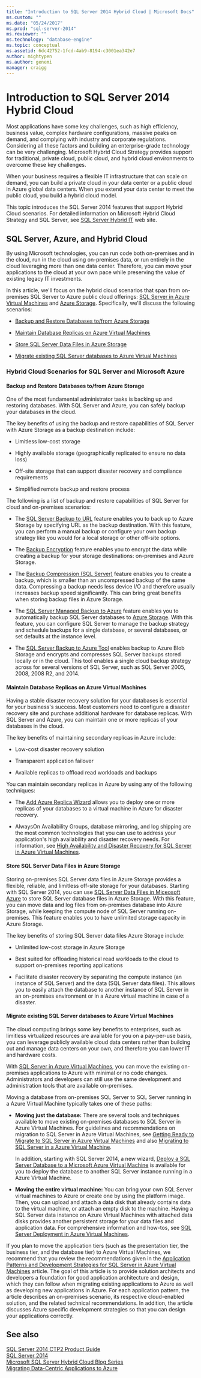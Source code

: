 ```yaml
---
title: "Introduction to SQL Server 2014 Hybrid Cloud | Microsoft Docs"
ms.custom: ""
ms.date: "05/24/2017"
ms.prod: "sql-server-2014"
ms.reviewer: ""
ms.technology: "database-engine"
ms.topic: conceptual
ms.assetid: 6dc42752-1fcd-4ab9-8194-c3001ea342e7
author: mightypen
ms.author: genemi
manager: craigg
---
```

# Introduction to SQL Server 2014 Hybrid Cloud
 Most applications have some key challenges, such as high efficiency, business value, complex hardware configurations, massive peaks on demand, and complying with industry and corporate regulations. Considering all these factors and building an enterprise-grade technology can be very challenging. Microsoft Hybrid Cloud Strategy provides support for traditional, private cloud, public cloud, and hybrid cloud environments to overcome these key challenges. 
 
 When your business requires a flexible IT infrastructure that can scale on demand, you can build a private cloud in your data center or a public cloud in Azure global data centers. When you extend your data center to meet the public cloud, you build a hybrid cloud model. 
 
 This topic introduces the SQL Server 2014 features that support Hybrid Cloud scenarios. For detailed information on Microsoft Hybrid Cloud Strategy and SQL Server, see [SQL Server Hybrid IT](https://www.microsoft.com/sqlserver/solutions-technologies/hybrid-It.aspx) web site. 
 
## SQL Server, Azure, and Hybrid Cloud 
 By using Microsoft technologies, you can run code both on-premises and in the cloud, run in the cloud using on-premises data, or run entirely in the cloud leveraging more than one data center. Therefore, you can move your applications to the cloud at your own pace while preserving the value of existing legacy IT investments. 
 
 In this article, we'll focus on the hybrid cloud scenarios that span from on-premises SQL Server to Azure public cloud offerings: [SQL Server in Azure Virtual Machines](https://msdn.microsoft.com/library/azure/jj823132.aspx) and [Azure Storage](http://www.azure.com/documentation/services/storage/). Specifically, we'll discuss the following scenarios: 
 
-  [Backup and Restore Databases to/from Azure Storage](../../2014/getting-started/introduction-to-sql-server-2014-hybrid-cloud.md#backup) 
 
-  [Maintain Database Replicas on Azure Virtual Machines](../../2014/getting-started/introduction-to-sql-server-2014-hybrid-cloud.md#replica) 
 
-  [Store SQL Server Data Files in Azure Storage](../../2014/getting-started/introduction-to-sql-server-2014-hybrid-cloud.md#store) 
 
-  [Migrate existing SQL Server databases to Azure Virtual Machines](../../2014/getting-started/introduction-to-sql-server-2014-hybrid-cloud.md#migrate) 
 
### Hybrid Cloud Scenarios for SQL Server and Microsoft Azure 
 
#### <a name="backup"></a> Backup and Restore Databases to/from Azure Storage 
 One of the most fundamental administrator tasks is backing up and restoring databases. With SQL Server and Azure, you can safely backup your databases in the cloud. 
 
 The key benefits of using the backup and restore capabilities of SQL Server with Azure Storage as a backup destination include: 
 
-  Limitless low-cost storage 
 
-  Highly available storage (geographically replicated to ensure no data loss) 
 
-  Off-site storage that can support disaster recovery and compliance requirements 
 
-  Simplified remote backup and restore process 
 
 The following is a list of backup and restore capabilities of SQL Server for cloud and on-premises scenarios: 
 
-  The [SQL Server Backup to URL](../relational-databases/backup-restore/sql-server-backup-to-url.md) feature enables you to back up to Azure Storage by specifying URL as the backup destination. With this feature, you can perform a manual backup or configure your own backup strategy like you would for a local storage or other off-site options. 
 
-  The [Backup Encryption](../relational-databases/backup-restore/backup-encryption.md) feature enables you to encrypt the data while creating a backup for your storage destinations: on-premises and Azure Storage. 
 
-  The [Backup Compression (SQL Server)](../relational-databases/backup-restore/backup-compression-sql-server.md) feature enables you to create a backup, which is smaller than an uncompressed backup of the same data. Compressing a backup needs less device I/O and therefore usually increases backup speed significantly. This can bring great benefits when storing backup files in Azure Storage. 
 
-  The [SQL Server Managed Backup to Azure](https://msdn.microsoft.com/library/dn606152(v=sql.120).aspx) feature enables you to automatically backup SQL Server databases to [Azure Storage](http://www.azure.com/documentation/services/storage/). With this feature, you can configure SQL Server to manage the backup strategy and schedule backups for a single database, or several databases, or set defaults at the instance level. 
 
-  The [SQL Server Backup to Azure Tool](https://www.microsoft.com/download/details.aspx?id=40740) enables backup to Azure Blob Storage and encrypts and compresses SQL Server backups stored locally or in the cloud. This tool enables a single cloud backup strategy across for several versions of SQL Server, such as SQL Server 2005, 2008, 2008 R2, and 2014. 
 
#### <a name="replica"></a> Maintain Database Replicas on Azure Virtual Machines 
 Having a stable disaster recovery solution for your databases is essential for your business's success. Most customers need to configure a disaster recovery site and purchase additional hardware for database replicas. With SQL Server and Azure, you can maintain one or more replicas of your databases in the cloud. 
 
 The key benefits of maintaining secondary replicas in Azure include: 
 
-  Low-cost disaster recovery solution 
 
-  Transparent application failover 
 
-  Available replicas to offload read workloads and backups 
 
 You can maintain secondary replicas in Azure by using any of the following techniques: 
 
-  The [Add Azure Replica Wizard](https://msdn.microsoft.com/library/dn463980\(v=sql.120\).aspx) allows you to deploy one or more replicas of your databases to a virtual machine in Azure for disaster recovery. 
 
-  AlwaysOn Availability Groups, database mirroring, and log shipping are the most common technologies that you can use to address your application's high availability and disaster recovery needs. For information, see [High Availability and Disaster Recovery for SQL Server in Azure Virtual Machines](https://msdn.microsoft.com/library/azure/jj870962.aspx). 
 
#### <a name="store"></a> Store SQL Server Data Files in Azure Storage 
 Storing on-premises SQL Server data files in Azure Storage provides a flexible, reliable, and limitless off-site storage for your databases. Starting with SQL Server 2014, you can use [SQL Server Data Files in Miceosoft Azure](https://docs.microsoft.com/sql/relational-databases/databases/sql-server-data-files-in-microsoft-azure) to store SQL Server database files in Azure Storage. With this feature, you can move data and log files from on-premises database into Azure Storage, while keeping the compute node of SQL Server running on-premises. This feature enables you to have unlimited storage capacity in Azure Storage. 
 
 The key benefits of storing SQL Server data files Azure Storage include: 
 
-  Unlimited low-cost storage in Azure Storage 
 
-  Best suited for offloading historical read workloads to the cloud to support on-premises reporting applications 
 
-  Facilitate disaster recovery by separating the compute instance (an instance of SQL Server) and the data (SQL Server data files). This allows you to easily attach the database to another instance of SQL Server in an on-premises environment or in a Azure virtual machine in case of a disaster. 
 
#### <a name="migrate"></a> Migrate existing SQL Server databases to Azure Virtual Machines 
 The cloud computing brings some key benefits to enterprises, such as limitless virtualized resources are available for you on a pay-per-use basis, you can leverage publicly available cloud data centers rather than building out and manage data centers on your own, and therefore you can lower IT and hardware costs. 
 
 With [SQL Server in Azure Virtual Machines](https://msdn.microsoft.com/library/azure/jj823132.aspx), you can move the existing on-premises applications to Azure with minimal or no code changes. Administrators and developers can still use the same development and administration tools that are available on-premises. 
 
 Moving a database from on-premises SQL Server to SQL Server running in a Azure Virtual Machine typically takes one of these paths: 
 
-  **Moving just the database:** There are several tools and techniques available to move existing on-premises databases to SQL Server in Azure Virtual Machines. For guidelines and recommendations on migration to SQL Server in Azure Virtual Machines, see [Getting Ready to Migrate to SQL Server in Azure Virtual Machines](https://msdn.microsoft.com/library/dn133142.aspx) and also [Migrating to SQL Server in a Azure Virtual Machine](https://msdn.microsoft.com/library/jj156165.aspx). 
 
   In addition, starting with SQL Server 2014, a new wizard, [Deploy a SQL Server Database to a Microsoft Azure Virtual Machine](../relational-databases/databases/deploy-a-sql-server-database-to-a-microsoft-azure-virtual-machine.md) is available for you to deploy the database to another SQL Server instance running in a Azure Virtual Machine. 
 
-  **Moving the entire virtual machine:** You can bring your own SQL Server virtual machines to Azure or create one by using the platform image. Then, you can upload and attach a data disk that already contains data to the virtual machine, or attach an empty disk to the machine. Having a SQL Server data instance on Azure Virtual Machines with attached data disks provides another persistent storage for your data files and application data. For comprehensive information and how-tos, see [SQL Server Deployment in Azure Virtual Machines](https://msdn.microsoft.com/library/dn133141.aspx). 
 
 If you plan to move the application tiers (such as the presentation tier, the business tier, and the database tier) to Azure Virtual Machines, we recommend that you review the recommendations given in the [Application Patterns and Development Strategies for SQL Server in Azure Virtual Machines](https://msdn.microsoft.com/library/dn574746.aspx) article. The goal of this article is to provide solution architects and developers a foundation for good application architecture and design, which they can follow when migrating existing applications to Azure as well as developing new applications in Azure. For each application pattern, the article describes an on-premises scenario, its respective cloud-enabled solution, and the related technical recommendations. In addition, the article discusses Azure specific development strategies so that you can design your applications correctly. 
 
## See also 
 [SQL Server 2014 CTP2 Product Guide](https://www.microsoft.com/download/details.aspx?id=39269)  
 [SQL Server 2014](https://www.microsoft.com/sqlserver/sql-server-2014.aspx)  
 [Microsoft SQL Server Hybrid Cloud Blog Series](https://azure.microsoft.com/blog/microsoft-sql-server-hybrid-cloud-blog-series/)  
 [Migrating Data-Centric Applications to Azure](https://azure.microsoft.com/blog/cloud-services-series-migrating-data-centric-applications-to-windows-azure/) 
 
 
